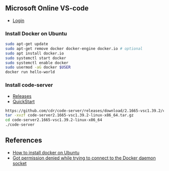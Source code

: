 
## Microsoft Online VS-code
- [Login](https://online.visualstudio.com/environments)


### Install Docker on Ubuntu
```sh
sudo apt-get update
sudo apt-get remove docker docker-engine docker.io # optional
sudo apt install docker.io
sudo systemctl start docker
sudo systemctl enable docker
sudo usermod -aG docker $USER
docker run hello-world
```

### Install code-server
- [Releases](https://github.com/cdr/code-server/releases/tag/2.1665-vsc1.39.2)
- [QuickStart](https://github.com/cdr/code-server/blob/master/doc/quickstart.md)
```sh
https://github.com/cdr/code-server/releases/download/2.1665-vsc1.39.2/code-server2.1665-vsc1.39.2-linux-x86_64.tar.gz
tar -xvzf code-server2.1665-vsc1.39.2-linux-x86_64.tar.gz
cd code-server2.1665-vsc1.39.2-linux-x86_64
./code-server
```

## References
- [How to install docker on Ubuntu](https://phoenixnap.com/kb/how-to-install-docker-on-ubuntu-18-04)
- [Got permission denied while trying to connect to the Docker daemon socket](https://www.digitalocean.com/community/questions/how-to-fix-docker-got-permission-denied-while-trying-to-connect-to-the-docker-daemon-socket)
